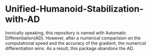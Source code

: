 # Unified-Humanoid-Stabilization-with-AD
Ironically speaking, this repository is named with Automatic Differentiation(AD). However, after a numerical comparision on the computational speed and the accuracy of the gradient, the numerical differentiation wins. As a result, this package abandons the AD.
